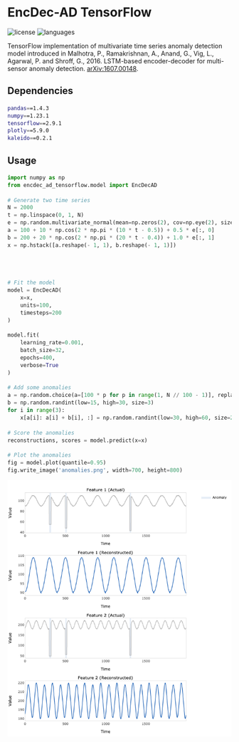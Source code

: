 # EncDec-AD TensorFlow

![license](https://img.shields.io/github/license/flaviagiammarino/encdec-ad-tensorflow)
![languages](https://img.shields.io/github/languages/top/flaviagiammarino/encdec-ad-tensorflow)

TensorFlow implementation of multivariate time series anomaly detection model introduced in Malhotra, P., Ramakrishnan, A.,
Anand, G., Vig, L., Agarwal, P. and Shroff, G., 2016. LSTM-based encoder-decoder for multi-sensor anomaly detection.
[arXiv:1607.00148](https://arxiv.org/abs/1607.00148).

## Dependencies
```bash
pandas==1.4.3
numpy==1.23.1
tensorflow==2.9.1
plotly==5.9.0
kaleido==0.2.1
```
## Usage
```python
import numpy as np
from encdec_ad_tensorflow.model import EncDecAD

# Generate two time series
N = 2000
t = np.linspace(0, 1, N)
e = np.random.multivariate_normal(mean=np.zeros(2), cov=np.eye(2), size=N)
a = 100 + 10 * np.cos(2 * np.pi * (10 * t - 0.5)) + 0.5 * e[:, 0]
b = 200 + 20 * np.cos(2 * np.pi * (20 * t - 0.4)) + 1.0 * e[:, 1]
x = np.hstack([a.reshape(- 1, 1), b.reshape(- 1, 1)])




# Fit the model
model = EncDecAD(
    x=x,
    units=100,
    timesteps=200
)

model.fit(
    learning_rate=0.001,
    batch_size=32,
    epochs=400,
    verbose=True
)

# Add some anomalies
a = np.random.choice(a=[100 * p for p in range(1, N // 100 - 1)], replace=False, size=3)
b = np.random.randint(low=15, high=30, size=3)
for i in range(3):
    x[a[i]: a[i] + b[i], :] = np.random.randint(low=30, high=60, size=2)

# Score the anomalies
reconstructions, scores = model.predict(x=x)

# Plot the anomalies
fig = model.plot(quantile=0.95)
fig.write_image('anomalies.png', width=700, height=800)
```
![anomalies](example/anomalies.png)
